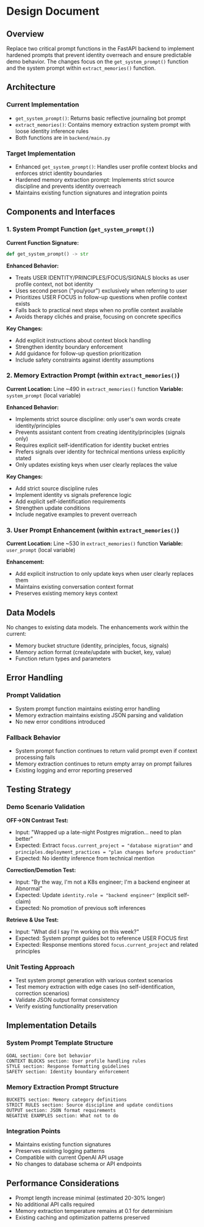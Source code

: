 # Design Document

## Overview

Replace two critical prompt functions in the FastAPI backend to implement hardened prompts that prevent identity overreach and ensure predictable demo behavior. The changes focus on the `get_system_prompt()` function and the system prompt within `extract_memories()` function.

## Architecture

### Current Implementation
- `get_system_prompt()`: Returns basic reflective journaling bot prompt
- `extract_memories()`: Contains memory extraction system prompt with loose identity inference rules
- Both functions are in `backend/main.py`

### Target Implementation
- Enhanced `get_system_prompt()`: Handles user profile context blocks and enforces strict identity boundaries
- Hardened memory extraction prompt: Implements strict source discipline and prevents identity overreach
- Maintains existing function signatures and integration points

## Components and Interfaces

### 1. System Prompt Function (`get_system_prompt()`)

**Current Function Signature:**
```python
def get_system_prompt() -> str
```

**Enhanced Behavior:**
- Treats USER IDENTITY/PRINCIPLES/FOCUS/SIGNALS blocks as user profile context, not bot identity
- Uses second person ("you/your") exclusively when referring to user
- Prioritizes USER FOCUS in follow-up questions when profile context exists
- Falls back to practical next steps when no profile context available
- Avoids therapy clichés and praise, focusing on concrete specifics

**Key Changes:**
- Add explicit instructions about context block handling
- Strengthen identity boundary enforcement
- Add guidance for follow-up question prioritization
- Include safety constraints against identity assumptions

### 2. Memory Extraction Prompt (within `extract_memories()`)

**Current Location:** Line ~490 in `extract_memories()` function
**Variable:** `system_prompt` (local variable)

**Enhanced Behavior:**
- Implements strict source discipline: only user's own words create identity/principles
- Prevents assistant content from creating identity/principles (signals only)
- Requires explicit self-identification for identity bucket entries
- Prefers signals over identity for technical mentions unless explicitly stated
- Only updates existing keys when user clearly replaces the value

**Key Changes:**
- Add strict source discipline rules
- Implement identity vs signals preference logic
- Add explicit self-identification requirements
- Strengthen update conditions
- Include negative examples to prevent overreach

### 3. User Prompt Enhancement (within `extract_memories()`)

**Current Location:** Line ~530 in `extract_memories()` function
**Variable:** `user_prompt` (local variable)

**Enhancement:**
- Add explicit instruction to only update keys when user clearly replaces them
- Maintains existing conversation context format
- Preserves existing memory keys context

## Data Models

No changes to existing data models. The enhancements work within the current:
- Memory bucket structure (identity, principles, focus, signals)
- Memory action format (create/update with bucket, key, value)
- Function return types and parameters

## Error Handling

### Prompt Validation
- System prompt function maintains existing error handling
- Memory extraction maintains existing JSON parsing and validation
- No new error conditions introduced

### Fallback Behavior
- System prompt function continues to return valid prompt even if context processing fails
- Memory extraction continues to return empty array on prompt failures
- Existing logging and error reporting preserved

## Testing Strategy

### Demo Scenario Validation

**OFF→ON Contrast Test:**
- Input: "Wrapped up a late-night Postgres migration… need to plan better"
- Expected: Extract `focus.current_project = "database migration"` and `principles.deployment_practices = "plan changes before production"`
- Expected: No identity inference from technical mention

**Correction/Demotion Test:**
- Input: "By the way, I'm not a K8s engineer; I'm a backend engineer at Abnormal"
- Expected: Update `identity.role = "backend engineer"` (explicit self-claim)
- Expected: No promotion of previous soft inferences

**Retrieve & Use Test:**
- Input: "What did I say I'm working on this week?"
- Expected: System prompt guides bot to reference USER FOCUS first
- Expected: Response mentions stored `focus.current_project` and related principles

### Unit Testing Approach
- Test system prompt generation with various context scenarios
- Test memory extraction with edge cases (no self-identification, correction scenarios)
- Validate JSON output format consistency
- Verify existing functionality preservation

## Implementation Details

### System Prompt Template Structure
```
GOAL section: Core bot behavior
CONTEXT BLOCKS section: User profile handling rules  
STYLE section: Response formatting guidelines
SAFETY section: Identity boundary enforcement
```

### Memory Extraction Prompt Structure
```
BUCKETS section: Memory category definitions
STRICT RULES section: Source discipline and update conditions
OUTPUT section: JSON format requirements
NEGATIVE EXAMPLES section: What not to do
```

### Integration Points
- Maintains existing function signatures
- Preserves existing logging patterns
- Compatible with current OpenAI API usage
- No changes to database schema or API endpoints

## Performance Considerations

- Prompt length increase minimal (estimated 20-30% longer)
- No additional API calls required
- Memory extraction temperature remains at 0.1 for determinism
- Existing caching and optimization patterns preserved